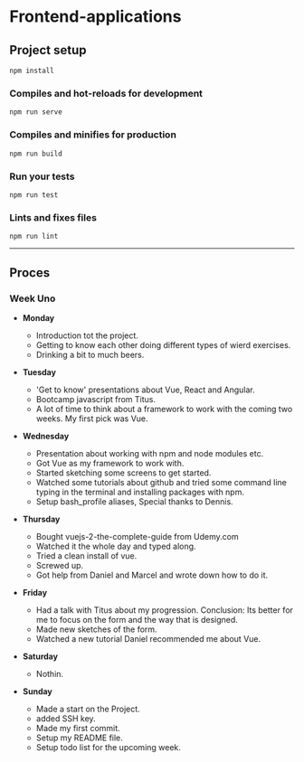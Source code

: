 # Frontend-applications


## Project setup
```
npm install
```

### Compiles and hot-reloads for development
```
npm run serve
```

### Compiles and minifies for production
```
npm run build
```

### Run your tests
```
npm run test
```

### Lints and fixes files
```
npm run lint
```

---

## Proces

### Week Uno

* **Monday**
   * Introduction tot the project.
   * Getting to know each other doing different types of wierd exercises.
   * Drinking a bit to much beers.

* **Tuesday**
  * 'Get to know' presentations about Vue, React and Angular.
  * Bootcamp javascript from Titus.
  * A lot of time to think about a framework to work with the coming two weeks. My first pick was Vue.

* **Wednesday**
  * Presentation about working with npm and node modules etc.
  * Got Vue as my framework to work with.
  * Started sketching some screens to get started.
  * Watched some tutorials about github and tried some command line typing in the terminal and installing packages with npm.
  * Setup bash_profile aliases, Special thanks to Dennis.

* **Thursday**
   * Bought vuejs-2-the-complete-guide from Udemy.com
   * Watched it the whole day and typed along.
   * Tried a clean install of vue.
   * Screwed up.
   * Got help from Daniel and Marcel and wrote down how to do it.

* **Friday**
   * Had a talk with Titus about my progression. Conclusion: Its better for me to focus on the form and the way that is designed.
   * Made new sketches of the form.
   * Watched a new tutorial Daniel recommended me about Vue.

* **Saturday**
   * Nothin.

* **Sunday**
   * Made a start on the Project.
   * added SSH key.
   * Made my first commit.
   * Setup my README file.
   * Setup todo list for the upcoming week.
